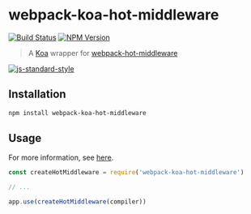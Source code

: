 # webpack-koa-hot-middleware

[![Build Status](https://travis-ci.org/clebert/webpack-koa-hot-middleware.svg?branch=master)](https://travis-ci.org/clebert/webpack-koa-hot-middleware)
[![NPM Version](https://badge.fury.io/js/webpack-koa-hot-middleware.svg)](https://badge.fury.io/js/webpack-koa-hot-middleware)

> A [Koa](http://koajs.com/) wrapper for [webpack-hot-middleware](https://github.com/glenjamin/webpack-hot-middleware)

[![js-standard-style](https://cdn.rawgit.com/feross/standard/master/badge.svg)](https://github.com/feross/standard)

## Installation

```sh
npm install webpack-koa-hot-middleware
```

## Usage

For more information, see [here](https://github.com/glenjamin/webpack-hot-middleware/blob/master/README.md).

```js
const createHotMiddleware = require('webpack-koa-hot-middleware')

// ...

app.use(createHotMiddleware(compiler))
```
